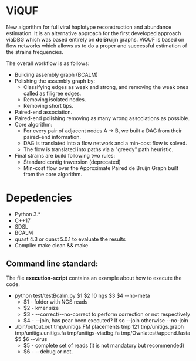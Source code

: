 # ViQUF

New algorithm for full viral haplotype reconstruction and abundance estimation. It is an alternative approach for the first developed approach viaDBG which was based entirely on **de Bruijn** graphs. ViQUF is based on flow networks which allows us to do a proper and successful estimation of the strains frequencies. 

The overall workflow is as follows:

* Building assembly graph (BCALM)
* Polishing the assembly graph by:
	* Classifying edges as weak and strong, and removing the weak ones called as filigree edges.
	* Removing isolated nodes.
	* Removing short tips.
* Paired-end association.
* Paired-end polishing removing as many wrong associations as possible.	
* Core algorithm:
	* For every pair of adjacent nodes A -> B, we built a DAG from their paired-end information.
	* DAG is translated into a flow network and a min-cost flow is solved.
	* The flow is translated into paths via a "greedy" path heuristic. 
* Final strains are build following two rules:
	* Standard contig traversion (deprecated)
	* Min-cost flow over the Approximate Paired de Bruijn Graph built from the core algorithm.

# Depedencies

* Python 3.*
* C++17
* SDSL
* BCALM
* quast 4.3 or quast 5.0.1 to evaluate the results
* Compile: make clean && make

## Command line standard:

The file **execution-script** contains an example about how to execute the code.

* python test/testBcalm.py $1 $2 10 ngs $3 $4 --no-meta
	* $1 - folder with NGS reads
	* $2 - kmer size
	* $3 - --correct/--no-correct to perform correction or not respectively
	* $4 - --join, has pear been executed? If so --join otherwise --no-join
* ./bin/output.out tmp/unitigs.FM placements tmp 121 tmp/unitigs.graph tmp/unitigs.unitigs.fa tmp/unitigs-viadbg.fa tmp/Ownlatest/append.fasta $5 $6 --virus
	* $5 - complete set of reads (it is not mandatory but recommended)
	* $6 - --debug or not.


